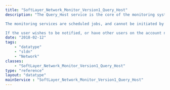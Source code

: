 ```yaml
---
title: "SoftLayer_Network_Monitor_Version1_Query_Host"
description: "The Query_Host service is the core of the monitoring system.  Each instance of this service represents a monitoring instance.  Each monitoring instance consists of a hardware ID to monitor, an IP address attached to that hardware ID, a method of monitoring, and what to do in the instance that the monitor ever fails. 

The monitoring services are scheduled jobs, and cannot be initiated by the user.  Simply creating the object is enough, the monitor will begin working in 5-10 minutes.  Deleting a monitor will immediately remove it from the monitoring queue.  Modifications will take effect in 5-10 minutes. 

If the user wishes to be notified, or have other users on the account notified when a monitoring instance fails, a response type that includes 'notify users' must be included on the query host object, and a SoftLayer_User_Customer_Notification_Hardware instance must be saved linking the desired users to the hardware being monitored.  In order for users to be notified, a SoftLayer_User_Customer_Notification_Hardware object MUST exist linking them to a hardware object, and a monitoring instance on that hardware object must be set to 'notify users' "
date: "2018-02-12"
tags:
    - "datatype"
    - "sldn"
    - "Network"
classes:
    - "SoftLayer_Network_Monitor_Version1_Query_Host"
type: "reference"
layout: "datatype"
mainService : "SoftLayer_Network_Monitor_Version1_Query_Host"
---
```

